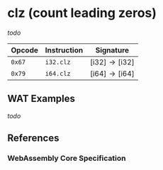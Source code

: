 
# clz (count leading zeros)

_todo_



| Opcode | Instruction | Signature |
|--------|-------------|-----------|
| `0x67` | `i32.clz`   | $[ \mathsf{i32} ] \to [ \mathsf{i32} ]$ |
| `0x79` | `i64.clz`   | $[ \mathsf{i64} ] \to [ \mathsf{i64} ]$ |



## WAT Examples

_todo_


## References

### WebAssembly Core Specification

[^§2.4.1]: _Structure, Numeric Instructions_ - <https://www.w3.org/TR/wasm-core-2/syntax/instructions.html#numeric-instructions>
[^§4.3.2.20]: _Execution, Numerics, Integer Operations, iclzn_ - <https://webassembly.github.io/spec/core/bikeshed/#-hrefop-iclzmathrmiclz_n-i>

